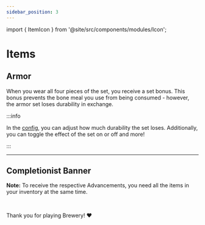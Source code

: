 ```yaml
---
sidebar_position: 3
---
```


import { ItemIcon } from '@site/src/components/modules/Icon';

# Items
## Armor
<ItemIcon modId="vinery" imageId="straw_hat_item.png" description="Perfect for grape cultivation: The Winemaker Armor Set." />
When you wear all four pieces of the set, you receive a set bonus. This bonus prevents the bone meal you use from being consumed - however, the armor set loses durability in exchange.

:::info

In the [config](common.md#config), you can adjust how much durability the set loses. Additionally, you can toggle the effect of the set on or off and more!

:::

***

## Completionist Banner
<ItemIcon modId="vinery" imageId="vinery_standard.png" description="The Completionist Banner is awarded to all players who have crafted all Wines from the Vinery Mod." />

**Note:** To receive the respective Advancements, you need all the items in your inventory at the same time.

<br />

Thank you for playing Brewery! ❤️